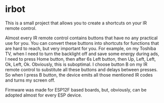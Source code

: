 # irbot
This is a small project that allows you to create a shortcuts on your IR remote control.

Almost every IR remote control contains buttons that have no any practical use for you.
You can convert these buttons into shortcuts for functions that are hard to reach, but very
important for you. For example, on my Toshiba TV, when I need to turn the backlight off and
save some energy during ads, I need to press Home button, then after 6s Left button, then
Up, Left, Left, Ok, Left, Ok. Obviously, this is suboptimal. I choose button B on my
IR remote control to substitute all these buttons and delays between presses. So when I
press B button, the device emits all those mentioned IR codes and turns my screen off.

Firmware was made for ESP12F based boards, but, obviously, can be adopted almost for every
ESP device.

